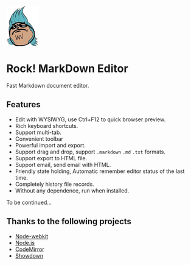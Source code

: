 ![Rock MarkDown Editor](logo.png)

# Rock! MarkDown Editor
Fast Markdown document editor.

## Features

- Edit with WYSIWYG, use Ctrl+F12 to quick browser preview.
- Rich keyboard shortcuts.
- Support multi-tab.
- Convenient toolbar
- Powerful import and export.
- Support drag and drop, support `.markdown` `.md` `.txt` formats.
- Support export to HTML file.
- Support email, send email with HTML.
- Friendly state holding, Automatic remember editor status of the last time.
- Completely history file records.
- Without any dependence, run when installed.

To be continued...

## Thanks to the following projects

- [Node-webkit](https://github.com/rogerwang/node-webkit)
- [Node.js](http://nodejs.org/)
- [CodeMirror](http://codemirror.net)
- [Showdown](https://github.com/coreyti/showdown)